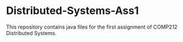 # Distributed-Systems-Ass1

This repository contains java files for the first assignment of COMP212 Distributed Systems.
